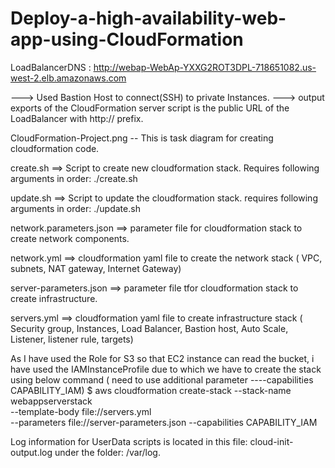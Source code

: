 # Deploy-a-high-availability-web-app-using-CloudFormation


LoadBalancerDNS : http://webap-WebAp-YXXG2ROT3DPL-718651082.us-west-2.elb.amazonaws.com

---> Used Bastion Host to connect(SSH) to private Instances.
---> output exports of the CloudFormation server script is the  public URL of the LoadBalancer with http:// prefix.


CloudFormation-Project.png 
    -- This is task diagram for creating cloudformation code.

create.sh ==> Script to create new cloudformation stack. Requires following arguments in order:
./create.sh <stack name> <YAML template file name> <JSON Parameter file name>
  
 update.sh ==> Script to update the cloudformation stack. requires following arguments in order:
 ./update.sh <stack name> <YAML template file name> <JSON Parameter file name>


 network.parameters.json ==> parameter file for cloudformation  stack to create network components.
 
 network.yml  ==>  cloudformation yaml file to create the network stack ( VPC, subnets, NAT gateway, Internet Gateway)
 
 server-parameters.json ==> parameter file tfor cloudformation stack to create infrastructure.
 
 servers.yml ==> cloudformation yaml file to create infrastructure stack ( Security group, Instances, Load Balancer, Bastion host, Auto Scale, Listener, listener rule, targets)
 
 As I have used the Role for S3 so that EC2 instance can read the bucket, i have used the IAMInstanceProfile due to which we have to create the stack using below command ( need to use additional parameter ----capabilities CAPABILITY_IAM)
 $ aws cloudformation create-stack --stack-name webappserverstack \
    --template-body file://servers.yml \
    --parameters file://server-parameters.json --capabilities CAPABILITY_IAM

Log information for UserData scripts is located in this file: cloud-init-output.log under the folder: /var/log.


